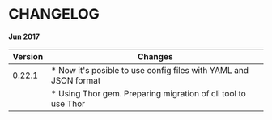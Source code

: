 
# CHANGELOG

**Jun 2017**

|Version |Changes |
|------- |------- |
|0.22.1  | * Now it's posible to use config files with YAML and JSON format |
|        | * Using Thor gem. Preparing migration of cli tool to use Thor |
